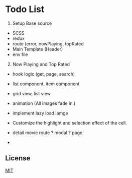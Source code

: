 # Todo List

1. Setup Base source
- SCSS
- redux
- route (error, nowPlaying, topRated
- Main Template (Header)
- env file
2. Now Playing and Top Rated
- hook logic (get, page, search)
- list component, item component
- grid view, list view
- animation (All images fade in.)
- implement lazy load iamge
- Customize the highlight and selection effect of the cell.

- detail movie route ? modal ? page
- 


## License

[MIT](https://choosealicense.com/licenses/mit/)